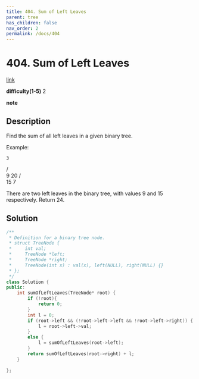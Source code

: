 ```yaml
---
title: 404. Sum of Left Leaves
parent: tree
has_children: false
nav_order: 2
permalink: /docs/404
---
```

# 404. Sum of Left Leaves
[link](https://leetcode.com/problems/sum-of-left-leaves/)

**difficulty(1-5)**
2

**note**

## Description
Find the sum of all left leaves in a given binary tree.

Example:

    3
   / \
  9  20
    /  \
   15   7

There are two left leaves in the binary tree, with values 9 and 15 respectively. Return 24.

## Solution
```c++
/**
 * Definition for a binary tree node.
 * struct TreeNode {
 *     int val;
 *     TreeNode *left;
 *     TreeNode *right;
 *     TreeNode(int x) : val(x), left(NULL), right(NULL) {}
 * };
 */
class Solution {
public:
    int sumOfLeftLeaves(TreeNode* root) {
        if (!root){
            return 0;
        }
        int l = 0;
        if (root->left && (!root->left->left && !root->left->right)) {
            l = root->left->val;
        }
        else {
            l = sumOfLeftLeaves(root->left);
        }
        return sumOfLeftLeaves(root->right) + l;
    }    
    
};
```